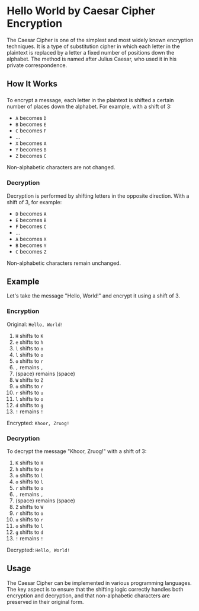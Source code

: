 # Hello World by Caesar Cipher Encryption

The Caesar Cipher is one of the simplest and most widely known encryption techniques. It is a type of substitution cipher in which each letter in the plaintext is replaced by a letter a fixed number of positions down the alphabet. The method is named after Julius Caesar, who used it in his private correspondence.

## How It Works

### 

To encrypt a message, each letter in the plaintext is shifted a certain number of places down the alphabet. For example, with a shift of 3:

- `A` becomes `D`
- `B` becomes `E`
- `C` becomes `F`
- ...
- `X` becomes `A`
- `Y` becomes `B`
- `Z` becomes `C`

Non-alphabetic characters are not changed.

### Decryption

Decryption is performed by shifting letters in the opposite direction. With a shift of 3, for example:

- `D` becomes `A`
- `E` becomes `B`
- `F` becomes `C`
- ...
- `A` becomes `X`
- `B` becomes `Y`
- `C` becomes `Z`

Non-alphabetic characters remain unchanged.

## Example

Let's take the message "Hello, World!" and encrypt it using a shift of 3.

### Encryption

Original: `Hello, World!`

1. `H` shifts to `K`
2. `e` shifts to `h`
3. `l` shifts to `o`
4. `l` shifts to `o`
5. `o` shifts to `r`
6. `,` remains `,`
7. (space) remains (space)
8. `W` shifts to `Z`
9. `o` shifts to `r`
10. `r` shifts to `u`
11. `l` shifts to `o`
12. `d` shifts to `g`
13. `!` remains `!`

Encrypted: `Khoor, Zruog!`

### Decryption

To decrypt the message "Khoor, Zruog!" with a shift of 3:

1. `K` shifts to `H`
2. `h` shifts to `e`
3. `o` shifts to `l`
4. `o` shifts to `l`
5. `r` shifts to `o`
6. `,` remains `,`
7. (space) remains (space)
8. `Z` shifts to `W`
9. `r` shifts to `o`
10. `u` shifts to `r`
11. `o` shifts to `l`
12. `g` shifts to `d`
13. `!` remains `!`

Decrypted: `Hello, World!`

## Usage

The Caesar Cipher can be implemented in various programming languages. The key aspect is to ensure that the shifting logic correctly handles both encryption and decryption, and that non-alphabetic characters are preserved in their original form.

